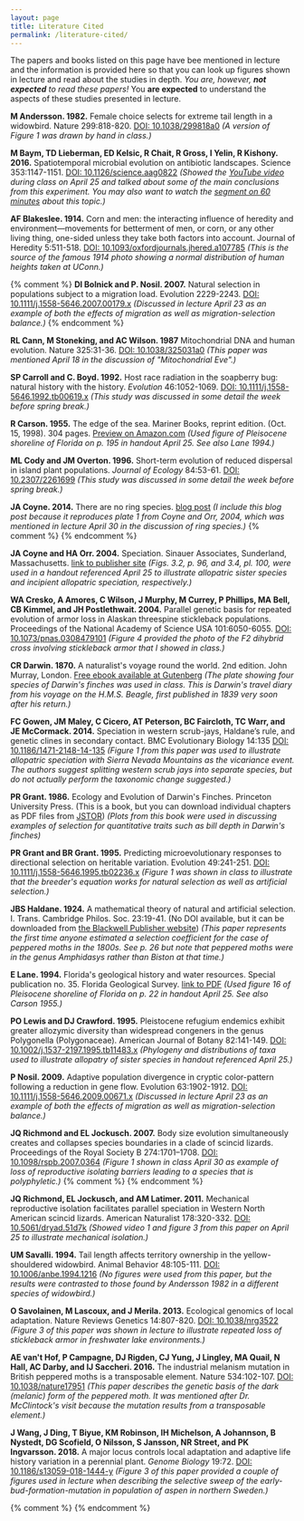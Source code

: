 ```yaml
---
layout: page
title: Literature Cited
permalink: /literature-cited/
---
```

The papers and books listed on this page have bee mentioned in lecture and the information is provided here so that you can look up figures shown in lecture and read about the studies in depth. _You are, however, **not expected** to read these papers!_ You **are expected** to understand the aspects of these studies presented in lecture.

**M Andersson. 1982.** Female choice selects for extreme tail length in a widowbird. Nature 299:818-820. [DOI: 10.1038/299818a0](https://doi.org/10.1038/299818a0) _(A version of Figure 1 was drawn by hand in class.)_

**M Baym, TD Lieberman, ED Kelsic, R Chait, R Gross, I Yelin, R Kishony.
2016.** Spatiotemporal microbial evolution on antibiotic landscapes. Science 353:1147-1151. [DOI: 10.1126/science.aag0822](https://doi.org/10.1126/science.aag0822) _(Showed the [YouTube video](https://youtu.be/yybsSqcB7mE) during class on April 25 and talked about some of the main conclusions from this experiment. You may also want to watch the [segment on 60 minutes](https://www.cbsnews.com/news/could-antibiotic-resistant-superbugs-become-a-bigger-killer-than-cancer-60-minutes-2019-04-21/) about this topic.)_

**AF Blakeslee. 1914.** Corn and men: the interacting influence of heredity and environment—movements for betterment of men, or corn, or any other living thing, one-sided unless they take both factors into account. Journal of Heredity 5:511-518. [DOI: 10.1093/oxfordjournals.jhered.a107785](https://doi.org/10.1093/oxfordjournals.jhered.a107785) _(This is the source of the famous 1914 photo showing a normal distribution of human heights taken at UConn.)_

{% comment %}
**DI Bolnick and P. Nosil. 2007.** Natural selection in populations subject to a migration load. Evolution 2229-2243. [DOI: 10.1111/j.1558-5646.2007.00179.x](https://doi.org/10.1111/j.1558-5646.2007.00179.x) _(Discussed in lecture April 23 as an example of both the effects of migration as well as migration-selection balance.)_
{% endcomment %}

**RL Cann, M Stoneking, and AC Wilson. 1987** Mitochondrial DNA and human evolution. Nature 325:31-36. [DOI: 10.1038/325031a0](https://doi.org/10.1038/325031a0) _(This paper was mentioned April 18 in the discussion of "Mitochondrial Eve".)_

**SP Carroll and C. Boyd. 1992.** Host race radiation in the soapberry bug: natural history with the history. _Evolution_ 46:1052-1069. [DOI: 10.1111/j.1558-5646.1992.tb00619.x](https://doi.org/10.1111/j.1558-5646.1992.tb00619.x) _(This study was discussed in some detail the week before spring break.)_

**R Carson. 1955.** The edge of the sea. Mariner Books, reprint edition. (Oct. 15, 1998). 304 pages. [Preview on Amazon.com](https://read.amazon.com/kp/embed?asin=B004IPPW6K&preview=newtab&linkCode=kpe&ref_=cm_sw_r_kb_dp_Pd7VCbZWMMCRY) _(Used figure of Pleisocene shoreline of Florida on p. 195 in handout April 25. See also Lane 1994.)_

**ML Cody and JM Overton. 1996.** Short-term evolution of reduced dispersal in island plant populations. _Journal of Ecology_ 84:53-61. [DOI: 10.2307/2261699](https://doi.org/10.2307/2261699) _(This study was discussed in some detail the week before spring break.)_

**JA Coyne. 2014.** There are no ring species. [blog post](https://whyevolutionistrue.wordpress.com/2014/07/16/there-are-no-ring-species/) _(I include this blog post because it reproduces plate 1 from Coyne and Orr, 2004, which was mentioned in lecture April 30 in the discussion of ring species.)_
{% comment %}
{% endcomment %}

**JA Coyne and HA Orr. 2004.** Speciation. Sinauer Associates, Sunderland, Massachusetts. [link to publisher site](https://global.oup.com/ushe/product/speciation-9780878930890?q=coyne&lang=en&cc=us) _(Figs. 3.2, p. 96, and 3.4, pl. 100, were used in a handout referenced April 25 to illustrate allopatric sister species and incipient allopatric speciation, respectively.)_

**WA Cresko, A Amores, C Wilson, J Murphy, M Currey, P Phillips, MA Bell, CB Kimmel, and JH Postlethwait. 2004.** Parallel genetic basis for repeated evolution of armor loss in Alaskan threespine stickleback populations. Proceedings of the National Academy of Science USA 101:6050-6055. [DOI: 10.1073/pnas.0308479101](https://doi.org/10.1073/pnas.0308479101) _(Figure 4 provided the photo of the F2 dihybrid cross involving stickleback armor that I showed in class.)_

**CR Darwin. 1870.** A naturalist's voyage round the world. 2nd edition. John Murray, London. [Free ebook available at Gutenberg](http://www.gutenberg.org/ebooks/3704) _(The plate showing four species of Darwin's finches was used in class. This is Darwin's travel diary from his voyage on the H.M.S. Beagle, first published in 1839 very soon after his return.)_

**FC Gowen, JM Maley, C Cicero,  AT Peterson, BC Faircloth, TC Warr, and JE McCormack. 2014.** Speciation in western scrub-jays, Haldane’s rule, and genetic clines in secondary contact. BMC Evolutionary Biology 14:135 [DOI: 10.1186/1471-2148-14-135](https://doi.org/10.1186/1471-2148-14-135) _(Figure 1 from this paper was used to illustrate allopatric speciation with Sierra Nevada Mountains as the vicariance event. The authors suggest splitting western scrub jays into separate species, but do not actually perform the taxonomic change suggested.)_

**PR Grant. 1986.** Ecology and Evolution of Darwin's Finches. Princeton University Press. (This is a book, but you can download individual chapters as PDF files from [JSTOR](https://www.jstor.org/stable/j.ctt1m3nz91)) _(Plots from this book were used in discussing examples of selection for quantitative traits such as bill depth in Darwin's finches)_

**PR Grant and BR Grant. 1995.** Predicting microevolutionary responses to directional selection on heritable variation. Evolution 49:241-251. [DOI: 10.1111/j.1558-5646.1995.tb02236.x](https://doi.org/10.1111/j.1558-5646.1995.tb02236.x) _(Figure 1 was shown in class to illustrate that the breeder's equation works for natural selection as well as artificial selection.)_

**JBS Haldane. 1924.** A mathematical theory of natural and artificial selection. I. Trans. Cambridge Philos. Soc. 23:19-41. (No DOI available, but it can be downloaded from [the Blackwell Publisher website](http://www.blackwellpublishing.com/ridley/classictexts/haldane1.pdf)) _(This paper represents the first time anyone estimated a selection coefficient for the case of peppered moths in the 1800s. See p. 26 but note that peppered moths were in the genus _Amphidasys_ rather than _Biston_ at that time.)_

**E Lane. 1994.** Florida's geological history and water resources. Special publication no. 35. Florida Geological Survey. [link to PDF](https://s3.amazonaws.com/defendersofcrookedlake/documents/FloridaGeologicalHistory.pdf) _(Used figure 16 of Pleisocene shoreline of Florida on p. 22 in handout April 25. See also Carson 1955.)_

**PO Lewis and DJ Crawford. 1995.** Pleistocene refugium endemics exhibit greater allozymic diversity than widespread congeners in the genus Polygonella (Polygonaceae). American Journal of Botany 82:141-149. [DOI: 10.1002/j.1537-2197.1995.tb11483.x](https://doi.org/10.1002/j.1537-2197.1995.tb11483.x) _(Phylogeny and distributions of taxa used to illustrate allopatry of sister species in handout referenced April 25.)_

**P Nosil. 2009.** Adaptive population divergence in cryptic color-pattern following a reduction in gene flow. Evolution 63:1902-1912. [DOI: 10.1111/j.1558-5646.2009.00671.x](https://doi.org/10.1111/j.1558-5646.2009.00671.x) _(Discussed in lecture April 23 as an example of both the effects of migration as well as migration-selection balance.)_

**JQ Richmond and EL Jockusch. 2007.** Body size evolution simultaneously creates and collapses species boundaries in a clade of scincid lizards. Proceedings of the Royal Society B 274:1701–1708. [DOI: 10.1098/rspb.2007.0364](https://doi.org/10.1098/rspb.2007.0364) _(Figure 1 shown in class April 30 as example of loss of reproductive isolating barriers leading to a species that is polyphyletic.)_
{% comment %}
{% endcomment %}

**JQ Richmond, EL Jockusch, and AM Latimer. 2011.** Mechanical reproductive isolation facilitates parallel speciation in Western North American scincid lizards. American Naturalist 178:320-332. [DOI: 10.5061/dryad.51d7k](https://doi.org/10.5061/dryad.51d7k) _(Showed video 1 and figure 3 from this paper on April 25 to illustrate mechanical isolation.)_

**UM Savalli. 1994.** Tail length affects territory ownership in the yellow-shouldered widowbird. Animal Behavior 48:105-111. [DOI: 10.1006/anbe.1994.1216](https://doi.org/10.1006/anbe.1994.1216) _(No figures were used from this paper, but the results were contrasted to those found by Andersson 1982 in a different species of widowbird.)_

**O Savolainen, M Lascoux, and J Merila. 2013.** Ecological genomics of local adaptation. Nature Reviews Genetics 14:807-820. [DOI: 10.1038/nrg3522](https://doi.org/10.1038/nrg3522) _(Figure 3 of this paper was shown in lecture to illustrate repeated loss of stickleback armor in freshwater lake environments.)_

**AE van't Hof, P Campagne, DJ Rigden, CJ Yung, J Lingley, MA Quail, N Hall, AC Darby, and IJ Saccheri. 2016.** The industrial melanism mutation in British peppered moths is a transposable element. Nature 534:102-107. [DOI: 10.1038/nature17951](https://doi.org/10.1038/nature17951) _(This paper describes the genetic basis of the dark (melanic) form of the peppered moth. It was mentioned after Dr. McClintock's visit because the mutation results from a transposable element.)_

**J Wang, J Ding, T Biyue, KM Robinson, IH Michelson, A Johannson, B Nystedt, DG Scofield, O Nilsson, S Jansson, NR Street, and PK Ingvarsson. 2018.** A major locus controls local adaptation and adaptive life history variation in a perennial plant. _Genome Biology_ 19:72. [DOI: 10.1186/s13059-018-1444-y](https://doi.org/10.1186/s13059-018-1444-y) _(Figure 3 of this paper provided a couple of figures used in lecture when describing the selective sweep of the early-bud-formation-mutation in population of aspen in northern Sweden.)_

{% comment %}
{% endcomment %}
